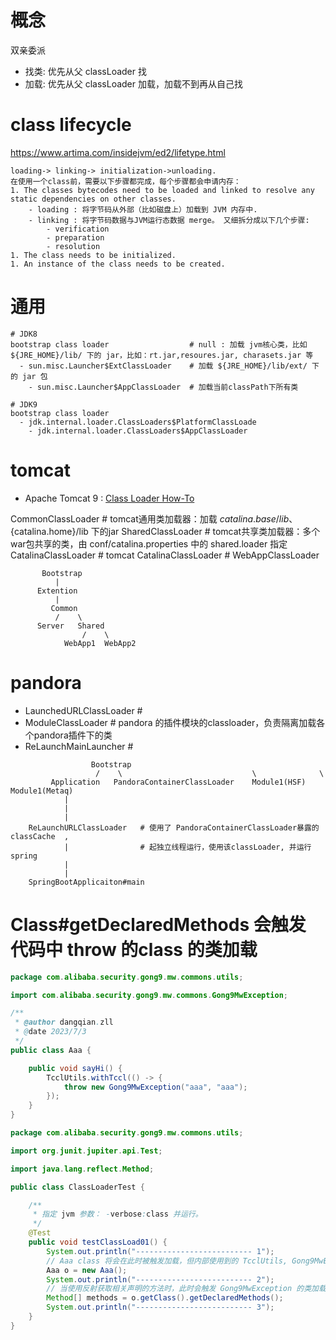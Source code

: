 # 概念
双亲委派
- 找类: 优先从父 classLoader 找
- 加载: 优先从父 classLoader 加载，加载不到再从自己找

# class lifecycle
https://www.artima.com/insidejvm/ed2/lifetype.html

```plain
loading-> linking-> initialization->unloading.
在使用一个class前，需要以下步骤都完成，每个步骤都会申请内存：
1. The classes bytecodes need to be loaded and linked to resolve any static dependencies on other classes.
    - loading : 将字节码从外部（比如磁盘上）加载到 JVM 内存中.
    - linking : 将字节码数据与JVM运行态数据 merge。 又细拆分成以下几个步骤:
        - verification
        - preparation
        - resolution
1. The class needs to be initialized.
1. An instance of the class needs to be created.
```



# 通用

```plain
# JDK8
bootstrap class loader                  # null : 加载 jvm核心类，比如 ${JRE_HOME}/lib/ 下的 jar，比如：rt.jar,resoures.jar, charasets.jar 等
  - sun.misc.Launcher$ExtClassLoader    # 加载 ${JRE_HOME}/lib/ext/ 下的 jar 包
    - sun.misc.Launcher$AppClassLoader  # 加载当前classPath下所有类

# JDK9
bootstrap class loader
  - jdk.internal.loader.ClassLoaders$PlatformClassLoade
    - jdk.internal.loader.ClassLoaders$AppClassLoader
```

# tomcat
- Apache Tomcat 9 : [Class Loader How-To](https://tomcat.apache.org/tomcat-9.0-doc/class-loader-howto.html)


CommonClassLoader               # tomcat通用类加载器：加载 ${catalina.base}/lib、${catalina.home}/lib 下的jar
SharedClassLoader               # tomcat共享类加载器：多个war包共享的类，由 conf/catalina.properties 中的 shared.loader 指定
CatalinaClassLoader             # tomcat
CatalinaClassLoader             #
WebAppClassLoader


```plain
       Bootstrap
          |
      Extention
          |
         Common
          /    \
      Server   Shared
                /    \
            WebApp1  WebApp2
```


# pandora

- LaunchedURLClassLoader  #
- ModuleClassLoader      # pandora 的插件模块的classloader，负责隔离加载各个pandora插件下的类
- ReLaunchMainLauncher   #



```plain
                  Bootstrap
                   /    \                             \              \
         Application   PandoraContainerClassLoader    Module1(HSF) Module1(Metaq)
            |
            |
            |
    ReLaunchURLClassLoader   # 使用了 PandoraContainerClassLoader暴露的 classCache  ,
            |                # 起独立线程运行，使用该classLoader, 并运行 spring
            |
            |
    SpringBootApplicaiton#main

```




# Class#getDeclaredMethods 会触发 代码中 throw 的class 的类加载

```java
package com.alibaba.security.gong9.mw.commons.utils;

import com.alibaba.security.gong9.mw.commons.Gong9MwException;

/**
 * @author dangqian.zll
 * @date 2023/7/3
 */
public class Aaa {

    public void sayHi() {
        TcclUtils.withTccl(() -> {
            throw new Gong9MwException("aaa", "aaa");
        });
    }
}
```

```java
package com.alibaba.security.gong9.mw.commons.utils;

import org.junit.jupiter.api.Test;

import java.lang.reflect.Method;

public class ClassLoaderTest {

    /**
     * 指定 jvm 参数： -verbose:class 并运行。
     */
    @Test
    public void testClassLoad01() {
        System.out.println("-------------------------- 1");
        // Aaa class 将会在此时被触发加载，但内部使用到的 TcclUtils, Gong9MwException 此时不会被触发加载
        Aaa o = new Aaa();
        System.out.println("-------------------------- 2");
        // 当使用反射获取相关声明的方法时，此时会触发 Gong9MwException 的类加载，但不会触发 TcclUtils 的类加载。
        Method[] methods = o.getClass().getDeclaredMethods();
        System.out.println("-------------------------- 3");
    }
}
```

